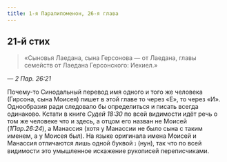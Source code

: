 ```yaml
---
title: 1-я Паралипоменон, 26-я глава
---
```


## 21-й стих

> «Сыновья Лаедана, сына Герсонова — от Лаедана, главы семейств от Лаедана Герсонского: Иехиел.»

— <cite>2 Пар. 26:21</cite>

Почему-то Синодальный перевод имя одного и того же человека (Гирсона, сына Моисея) пишет в этой главе
то через «Е», то через «И». Однообразия ради следовало бы определиться и писать всегда одинаково.
Кстати в книге <cite>Судей 18:30</cite> по всей видимости идёт речь о том же человеке что и здесь,
а отцом его назван не Моисей (<cite>1Пар.26:24</cite>), а Манассия (хотя у Манассии не было сына с таким именем,
а у Моисея был). На языке оригинала имена Моисей и Манассия отличаются лишь одной буквой `נ` (нун),
так что по всей видимости это умышленное искажение рукописей переписчиками.
